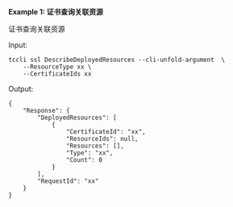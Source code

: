 **Example 1: 证书查询关联资源**

证书查询关联资源

Input: 

```
tccli ssl DescribeDeployedResources --cli-unfold-argument  \
    --ResourceType xx \
    --CertificateIds xx
```

Output: 
```
{
    "Response": {
        "DeployedResources": [
            {
                "CertificateId": "xx",
                "ResourceIds": null,
                "Resources": [],
                "Type": "xx",
                "Count": 0
            }
        ],
        "RequestId": "xx"
    }
}
```

